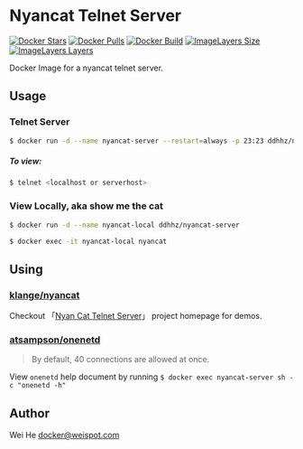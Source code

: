 # Nyancat Telnet Server

[![Docker Stars](https://img.shields.io/docker/stars/ddhhz/nyancat-server.svg)](https://hub.docker.com/r/ddhhz/nyancat-server/) [![Docker Pulls](https://img.shields.io/docker/pulls/ddhhz/nyancat-server.svg)](https://hub.docker.com/r/ddhhz/nyancat-server/) [![Docker Build](https://img.shields.io/docker/build/ddhhz/nyancat-server.svg)](https://hub.docker.com/r/ddhhz/nyancat-server/builds/) [![ImageLayers Size](https://img.shields.io/imagelayers/image-size/ddhhz/nyancat-server/latest.svg)](http://imagelayers.io/?images=ddhhz/nyancat-server:latest) [![ImageLayers Layers](https://img.shields.io/imagelayers/layers/ddhhz/nyancat-server/latest.svg)](http://imagelayers.io/?images=ddhhz/nyancat-server:latest)

Docker Image for a nyancat telnet server.


## Usage

### Telnet Server
```bash
$ docker run -d --name nyancat-server --restart=always -p 23:23 ddhhz/nyancat-server
```

##### To view:
```bash
$ telnet <localhost or serverhost>
```

### View Locally, aka show me the cat
```bash
$ docker run -d --name nyancat-local ddhhz/nyancat-server

$ docker exec -it nyancat-local nyancat
```


## Using

### [klange/nyancat](https://github.com/klange/nyancat)
Checkout 「[Nyan Cat Telnet Server](http://nyancat.dakko.us/)」 project homepage for demos.

### [atsampson/onenetd](https://github.com/atsampson/onenetd)
> By default, 40 connections are allowed at once.

View `onenetd` help document by running `$ docker exec nyancat-server sh -c "onenetd -h"`


## Author
Wei He <docker@weispot.com>
